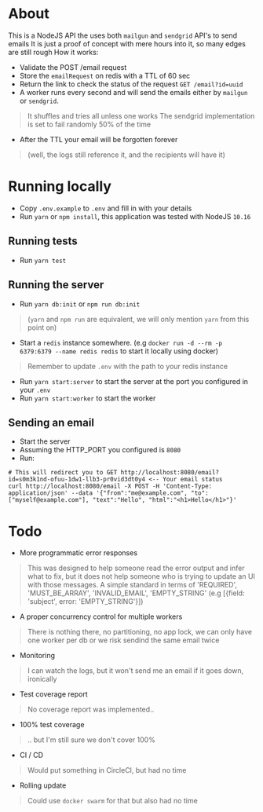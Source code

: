 # About
This is a NodeJS API the uses both `mailgun` and `sendgrid` API's to send emails
It is just a proof of concept with mere hours into it, so many edges are still rough
How it works:
- Validate the POST /email request
- Store the `emailRequest` on redis with a TTL of 60 sec
- Return the link to check the status of the request `GET /email?id=uuid`
- A worker runs every second and will send the emails either by `mailgun` or `sendgrid`.
> It shuffles and tries all unless one works
> The sendgrid implementation is set to fail randomly 50% of the time
- After the TTL your email will be forgotten forever
>  (well, the logs still reference it, and the recipients will have it)

# Running locally
- Copy `.env.example` to `.env` and fill in with your details
- Run `yarn` or `npm install`, this application was tested with NodeJS `10.16`

## Running tests
- Run `yarn test`

## Running the server
- Run `yarn db:init` or `npm run db:init` 
> (`yarn` and `npm run` are equivalent, we will only mention `yarn` from this point on)
- Start a `redis` instance somewhere. (e.g `docker run -d --rm -p 6379:6379 --name redis redis` to start it locally using docker)
> Remember to update `.env` with the path to your redis instance
- Run `yarn start:server` to start the server at the port you configured in your `.env`
- Run `yarn start:worker` to start the worker

## Sending an email
- Start the server
- Assuming the HTTP_PORT you configured is `8080`
- Run:
```
# This will redirect you to GET http://localhost:8080/email?id=s0m3k1nd-ofuu-1dw1-llb3-pr0vid3dt0y4 <-- Your email status
curl http://localhost:8080/email -X POST -H 'Content-Type: application/json' --data '{"from":"me@example.com", "to":["myself@example.com"], "text":"Hello", "html":"<h1>Hello</h1>"}'
```

# Todo
- More programmatic error responses
> This was designed to help someone read the error output and infer what to fix, but it does not help someone who is trying to update an UI with those messages.
> A simple standard in terms of 'REQUIRED', 'MUST_BE_ARRAY', 'INVALID_EMAIL', 'EMPTY_STRING' (e.g [{field: 'subject', error: 'EMPTY_STRING'}])
- A proper concurrency control for multiple workers
> There is nothing there, no partitioning, no app lock, we can only have one worker per db or we risk sendind the same email twice
- Monitoring
> I can watch the logs, but it won't send me an email if it goes down, ironically
- Test coverage report
> No coverage report was implemented..
- 100% test coverage
> .. but I'm still sure we don't cover 100%
- CI / CD
> Would put something in CircleCI, but had no time
- Rolling update
> Could use `docker swarm` for that but also had no time
